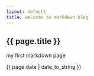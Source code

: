 ```yaml
---
layout: default
title: welcome to markdown blog
---
```

<h2>{{ page.title }}</h2>
<p>my first markdown page</p>
<p>{{ page.date | date_to_string }}</p>